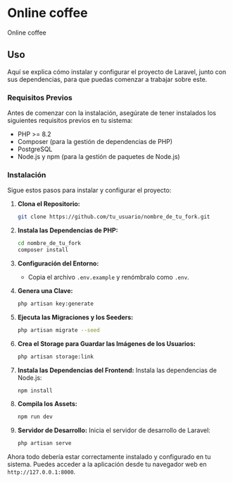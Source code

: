 # Online coffee

Online coffee

## Uso

Aquí se explica cómo instalar y configurar el proyecto de Laravel, junto con sus dependencias, para que puedas comenzar a trabajar sobre este.

### Requisitos Previos

Antes de comenzar con la instalación, asegúrate de tener instalados los siguientes requisitos previos en tu sistema:

-   PHP >= 8.2
-   Composer (para la gestión de dependencias de PHP)
-   PostgreSQL
-   Node.js y npm (para la gestión de paquetes de Node.js)

### Instalación

Sigue estos pasos para instalar y configurar el proyecto:

1. **Clona el Repositorio:**

    ```bash
    git clone https://github.com/tu_usuario/nombre_de_tu_fork.git
    ```

2. **Instala las Dependencias de PHP:**

    ```bash
    cd nombre_de_tu_fork
    composer install
    ```

3. **Configuración del Entorno:**

    - Copia el archivo `.env.example` y renómbralo como `.env`.

4. **Genera una Clave:**

    ```bash
    php artisan key:generate
    ```

5. **Ejecuta las Migraciones y los Seeders:**

    ```bash
    php artisan migrate --seed
    ```

6. **Crea el Storage para Guardar las Imágenes de los Usuarios:**

    ```bash
    php artisan storage:link
    ```

7. **Instala las Dependencias del Frontend:**
   Instala las dependencias de Node.js:

    ```bash
    npm install
    ```

8. **Compila los Assets:**

    ```bash
    npm run dev
    ```

9. **Servidor de Desarrollo:**
   Inicia el servidor de desarrollo de Laravel:
    ```bash
    php artisan serve
    ```

Ahora todo debería estar correctamente instalado y configurado en tu sistema. Puedes acceder a la aplicación desde tu navegador web en `http://127.0.0.1:8000`.
